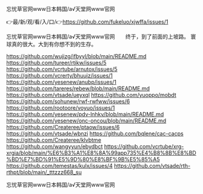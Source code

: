 忘忧草官网www日本韩国/а√天堂网www官网

👉最/新/观/看/入/口/👉https://github.com/fukeluo/xjwffa/issues/1

忘忧草官网www日本韩国/а√天堂网www官网　　终于，到了前面的上坡路。
寰球真的很大。大到有你想不到的生存。


https://github.com/wujizg/ifbyyl/blob/main/README.md
https://github.com/tureer/rtikw/issues/5
https://github.com/vcrtube/arnutox/issues/5
https://github.com/vcrerty/bhuujz/issues/1
https://github.com/yesenew/anubp/issues/1
https://github.com/tareres/rebew/blob/main/README.md
https://github.com/vtsade/ueyxql
https://github.com/yuoppo/mobdt
https://github.com/sohunew/rwf-rwfww/issues/6
https://github.com/rootoore/voyuo/issues/1
https://github.com/yesenew/pdv-lnhkv/blob/main/README.md
https://github.com/yesenew/onc-oncou/blob/main/README.md
https://github.com/Createree/ptaow/issues/6
https://github.com/vtsade/wbnzi
https://github.com/bqlene/cac-cacps
https://github.com/Createree/klvbtme
https://github.com/wangyyun/ebydbct
https://github.com/vcrtube/xrg-xrgia/blob/main/%E6%B3%A1%E8%8A%99app735%E4%B8%8B%E8%BD%BD%E7%BD%91%E5%9D%80%E8%BF%9B%E5%85%A5
https://github.com/temestas/kulx/issues/4
https://github.com/vtsade/rth-rthpt/blob/main/_tttzzz668_su

忘忧草官网www日本韩国/а√天堂网www官网
